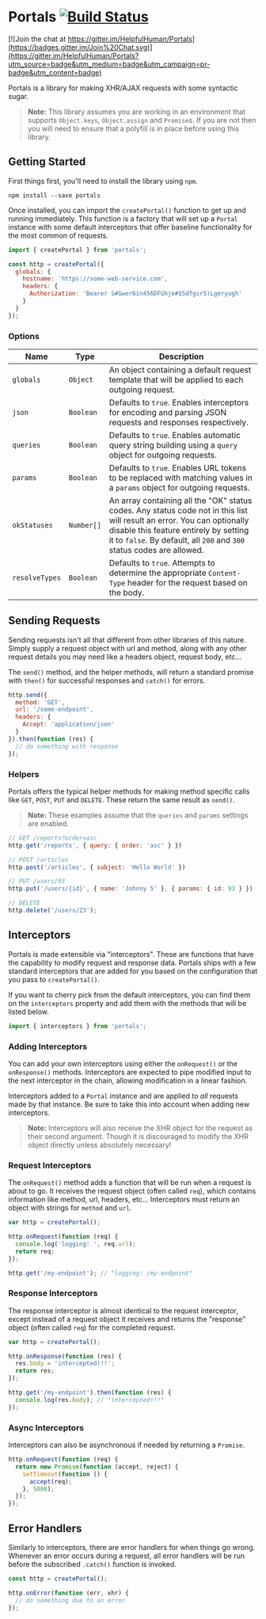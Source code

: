 # Portals [![Build Status](https://travis-ci.org/HelpfulHuman/Portals.svg?branch=master)](https://travis-ci.org/HelpfulHuman/Portals)

[![Join the chat at https://gitter.im/HelpfulHuman/Portals](https://badges.gitter.im/Join%20Chat.svg)](https://gitter.im/HelpfulHuman/Portals?utm_source=badge&utm_medium=badge&utm_campaign=pr-badge&utm_content=badge)

Portals is a library for making XHR/AJAX requests with some syntactic sugar.

> **Note:** This library assumes you are working in an environment that supports `Object.keys`, `Object.assign` and `Promise`s.  If you are not then you will need to ensure that a polyfill is in place before using this library.

## Getting Started

First things first, you'll need to install the library using `npm`.

```
npm install --save portals
```

Once installed, you can import the `createPortal()` function to get up and running immediately.  This function is a factory that will set up a `Portal` instance with some default interceptors that offer baseline functionality for the most common of requests.

```javascript
import { createPortal } from 'portals';

const http = createPortal({
  globals: {
    hostname: 'https://some-web-service.com',
    headers: {
      Authorization: 'Bearer S#Gwer6in456DFGhje#$5dfgsr5)Lgeryugh'
    }
  }
});
```

### Options

Name | Type | Description
-----|------|------------
`globals` | `Object` | An object containing a default request template that will be applied to each outgoing request.
`json` | `Boolean` | Defaults to `true`.  Enables interceptors for encoding and parsing JSON requests and responses respectively.
`queries` | `Boolean` | Defaults to `true`.  Enables automatic query string building using a `query` object for outgoing requests.
`params` | `Boolean` | Defaults to `true`.  Enables URL tokens to be replaced with matching values in a `params` object for outgoing requests.
`okStatuses` | `Number[]` | An array containing all the "OK" status codes.  Any status code not in this list will result an error.  You can optionally disable this feature entirely by setting it to `false`.  By default, all `200` and `300` status codes are allowed.
`resolveTypes` | `Boolean` | Defaults to `true`.  Attempts to determine the appropriate `Content-Type` header for the request based on the body.

## Sending Requests

Sending requests isn't all that different from other libraries of this nature.  Simply supply a request object with url and method, along with any other request details you may need like a headers object, request body, etc...

The `send()` method, and the helper methods, will return a standard promise with `then()` for successful responses and `catch()` for errors.

```javascript
http.send({
  method: 'GET',
  url: '/some-endpoint',
  headers: {
    Accept: 'application/json'
  }
}).then(function (res) {
  // do something with response
});
```

### Helpers

Portals offers the typical helper methods for making method specific calls like `GET`, `POST`, `PUT` and `DELETE`.  These return the same result as `send()`.  

> **Note:** These examples assume that the `queries` and `params` settings are enabled.

```javascript
// GET /reports?order=asc
http.get('/reports', { query: { order: 'asc' } })

// POST /articles
http.post('/articles', { subject: 'Hello World' })

// PUT /users/93
http.put('/users/{id}', { name: 'Johnny 5' }, { params: { id: 93 } })

// DELETE
http.delete('/users/23');
```

## Interceptors

Portals is made extensible via "interceptors".  These are functions that have the capability to modify request and response data.  Portals ships with a few standard interceptors that are added for you based on the configuration that you pass to `createPortal()`.

If you want to cherry pick from the default interceptors, you can find them on the `interceptors` property and add them with the methods that will be listed below.

```javascript
import { interceptors } from 'portals';
```

### Adding Interceptors

You can add your own interceptors using either the `onRequest()` or the `onResponse()` methods.  Interceptors are expected to pipe modified input to the next interceptor in the chain, allowing modification in a linear fashion.  

Interceptors added to a `Portal` instance and are applied to _all_ requests made by that instance.  Be sure to take this into account when adding new interceptors.

> **Note:** Interceptors will also receive the XHR object for the request as their second argument.  Though it is discouraged to modify the XHR object directly unless absolutely necessary!

### Request Interceptors

The `onRequest()` method adds a function that will be run when a request is about to go.  It receives the request object (often called `req`), which contains information like method, url, headers, etc...  Interceptors must return an object with strings for `method` and `url`.

```javascript
var http = createPortal();

http.onRequest(function (req) {
  console.log('logging: ', req.url);
  return req;
});

http.get('/my-endpoint'); // "logging: /my-endpoint"
```

### Response Interceptors

The response interceptor is almost identical to the request interceptor, except instead of a request object it receives and returns the "response" object (often called `req`) for the completed request.

```javascript
var http = createPortal();

http.onResponse(function (res) {
  res.body = 'intercepted!!!';
  return res;
});

http.get('/my-endpoint').then(function (res) {
  console.log(res.body); // "intercepted!!!"
});
```

### Async Interceptors

Interceptors can also be asynchronous if needed by returning a `Promise`.

```javascript
http.onRequest(function (req) {
  return new Promise(function (accept, reject) {
    setTimeout(function () {
      accept(req);
    }, 5000);
  });
});
```

## Error Handlers

Similarly to interceptors, there are error handlers for when things go wrong.  Whenever an error occurs during a request, all error handlers will be run before the subscribed `.catch()` function is invoked.

```javascript
const http = createPortal();

http.onError(function (err, xhr) {
  // do something due to an error
});
```
